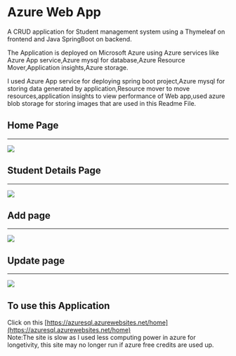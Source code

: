 # Azure Web App
A CRUD application for Student management system using a Thymeleaf on frontend and Java SpringBoot on backend.

The Application is deployed on Microsoft Azure using Azure services like Azure App service,Azure mysql for database,Azure Resource Mover,Application insights,Azure storage.

I used Azure App service for deploying spring boot project,Azure mysql for storing data generated by application,Resource mover to move resources,application insights to view 
performance of Web app,used azure blob storage for storing images that are used in this Readme File.
       

## Home Page
<hr>

![](https://azuregitimg.blob.core.windows.net/pic/Screenshot%202022-01-23%20214642.png)
## Student Details Page
<hr>

![](https://azuregitimg.blob.core.windows.net/pic/Screenshot%202022-01-23%20215813.png)
## Add page
<hr>

![](https://azuregitimg.blob.core.windows.net/pic/Screenshot%202022-01-23%20220021.png)
## Update page
<hr>



![](https://azuregitimg.blob.core.windows.net/pic/Screenshot%202022-01-23%20215936.png)
## To use this Application
Click on this [https://azuresql.azurewebsites.net/home](https://azuresql.azurewebsites.net/home)
<br>
Note:The site is slow as I used less computing power in azure for longetivity, this site may no longer run if azure free credits are used up.

